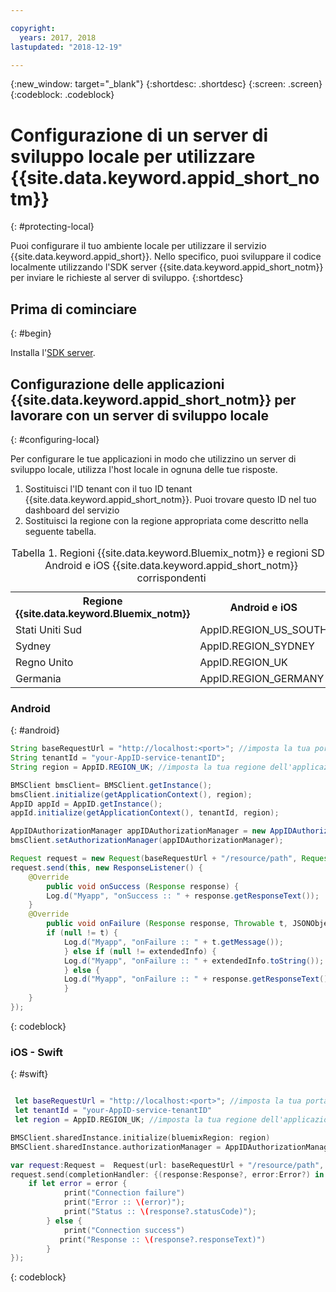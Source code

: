 ```yaml
---

copyright:
  years: 2017, 2018
lastupdated: "2018-12-19"

---
```


{:new_window: target="_blank"}
{:shortdesc: .shortdesc}
{:screen: .screen}
{:codeblock: .codeblock}


#  Configurazione di un server di sviluppo locale per utilizzare {{site.data.keyword.appid_short_notm}}
{: #protecting-local}

Puoi configurare il tuo ambiente locale per utilizzare il servizio {{site.data.keyword.appid_short}}. Nello specifico, puoi sviluppare il codice localmente utilizzando l'SDK server {{site.data.keyword.appid_short_notm}} per inviare le richieste al server di sviluppo.
{:shortdesc}


## Prima di cominciare
{: #begin}

Installa l'[SDK server](web-apps.html).


## Configurazione delle applicazioni {{site.data.keyword.appid_short_notm}} per lavorare con un server di sviluppo locale
{: #configuring-local}

Per configurare le tue applicazioni in modo che utilizzino un server di sviluppo locale, utilizza l'host locale in ognuna delle tue risposte.

1. Sostituisci l'ID tenant con il tuo ID tenant {{site.data.keyword.appid_short_notm}}. Puoi trovare questo ID nel tuo dashboard del servizio
2. Sostituisci la regione con la regione appropriata come descritto nella seguente tabella.

<table> <caption> Tabella 1. Regioni {{site.data.keyword.Bluemix_notm}} e regioni SDK Android e iOS {{site.data.keyword.appid_short_notm}} corrispondenti </caption>
<tr>
  <th> Regione {{site.data.keyword.Bluemix_notm}} </th>
  <th> Android e iOS </th>
</tr>
<tr>
  <td> Stati Uniti Sud </td>
  <td> AppID.REGION_US_SOUTH </td>
</tr>
<tr>
  <td> Sydney </td>
  <td> AppID.REGION_SYDNEY </td>
</tr>
<tr>
  <td> Regno Unito </td>
  <td> AppID.REGION_UK </td>
</tr>
<tr>
  <td> Germania </td>
  <td> AppID.REGION_GERMANY </td>
</tr>
</table>



### Android
{: #android}
```java
String baseRequestUrl = "http://localhost:<port>"; //imposta la tua porta di esecuzione del server
String tenantId = "your-AppID-service-tenantID";
String region = AppID.REGION_UK; //imposta la tua regione dell'applicazione ID Applicazione qui. I valori al momento possibili sono AppID.REGION_US_SOUTH, AppID.REGION_SYDNEY, AppID.REGION_GERMANY o AppID.REGION_UK.

BMSClient bmsClient= BMSClient.getInstance();
bmsClient.initialize(getApplicationContext(), region);
AppID appId = AppID.getInstance();
appId.initialize(getApplicationContext(), tenantId, region);

AppIDAuthorizationManager appIDAuthorizationManager = new AppIDAuthorizationManager(appId);
bmsClient.setAuthorizationManager(appIDAuthorizationManager);

Request request = new Request(baseRequestUrl + "/resource/path", Request.GET);
request.send(this, new ResponseListener() {
    @Override
		public void onSuccess (Response response) {
        Log.d("Myapp", "onSuccess :: " + response.getResponseText());
	}
    @Override
		public void onFailure (Response response, Throwable t, JSONObject extendedInfo) {
        if (null != t) {
            Log.d("Myapp", "onFailure :: " + t.getMessage());
			} else if (null != extendedInfo) {
            Log.d("Myapp", "onFailure :: " + extendedInfo.toString());
			} else {
            Log.d("Myapp", "onFailure :: " + response.getResponseText());
			}
    }
});
```
{: codeblock}

### iOS - Swift
{: #swift}
```swift

 let baseRequestUrl = "http://localhost:<port>"; //imposta la tua porta di esecuzione del server
 let tenantId = "your-AppID-service-tenantID"
 let region = AppID.REGION_UK; //imposta la tua regione dell'applicazione ID Applicazione qui. I valori al momento possibili sono AppID.REGION_US_SOUTH, AppID.REGION_SYDNEY, AppID.REGION_GERMANY o AppID.REGION_UK.

BMSClient.sharedInstance.initialize(bluemixRegion: region)
BMSClient.sharedInstance.authorizationManager = AppIDAuthorizationManager(appid:AppID.sharedInstance)

var request:Request =  Request(url: baseRequestUrl + "/resource/path", method: HttpMethod.GET)
request.send(completionHandler: {(response:Response?, error:Error?) in
    if let error = error {
            print("Connection failure")
     		print("Error :: \(error)");
     		print("Status :: \(response?.statusCode)");
    	} else {
            print("Connection success")
           print("Response :: \(response?.responseText)")
        }
});
```
{: codeblock}
